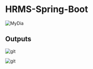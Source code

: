 # HRMS-Spring-Boot

![MyDia](https://user-images.githubusercontent.com/50531805/117657801-acfcd080-b1a2-11eb-9e94-55463fc8db86.png)

## Outputs 
![git](https://user-images.githubusercontent.com/50531805/117724572-9f6c3880-b1ec-11eb-9faa-5d30487c1490.png)

![git](https://user-images.githubusercontent.com/50531805/117730961-f296b900-b1f5-11eb-8a94-ff6312c23d80.png)
